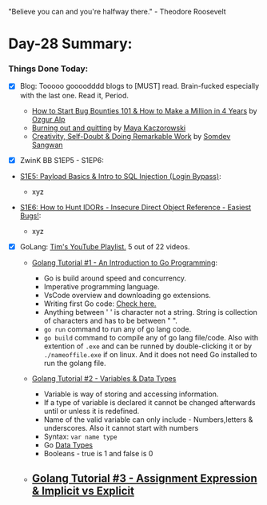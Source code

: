 "Believe you can and you're halfway there." - Theodore Roosevelt

# Day-28 Summary:

### Things Done Today:

- [X] Blog: Tooooo goooodddd blogs to [MUST] read. Brain-fucked especially with the last one. Read it, Period.
  - [How to Start Bug Bounties 101 & How to Make a Million in 4 Years](https://ozguralp.medium.com/how-to-start-bug-bounties-101-how-to-make-a-million-in-4-years-e15ee62d6f4) by [Ozgur Alp](https://twitter.com/ozgur_bbh)
  - [Burning out and quitting](https://mayakaczorowski.com/blogs/burnout) by [Maya Kaczorowski](https://www.twitter.com/MayaKaczorowski)
  - [Creativity, Self-Doubt & Doing Remarkable Work](https://s0md3v.github.io/blog/creativity-and-self-doubt) by [Somdev Sangwan](https://twitter.com/s0md3v)

- [X]	ZwinK BB S1EP5 - S1EP6:
  - [S1E5: Payload Basics & Intro to SQL Injection (Login Bypass)](https://www.youtube.com/watch?v=sKQ_XfmoSV0):
    - xyz


  - [S1E6: How to Hunt IDORs - Insecure Direct Object Reference - Easiest Bugs!](https://www.youtube.com/watch?v=PGOIUgvlZ1w):
    - xyz


- [X] GoLang: [Tim's YouTube Playlist.](https://www.youtube.com/watch?v=75lJDVT1h0s&list=PLzMcBGfZo4-mtY_SE3HuzQJzuj4VlUG0q) 5 out of 22 videos.

  - [Golang Tutorial #1 - An Introduction to Go Programming](https://www.youtube.com/watch?v=75lJDVT1h0s&list=PLzMcBGfZo4-mtY_SE3HuzQJzuj4VlUG0q):
    - Go is build around speed and concurrency.
    - Imperative programming language.
    - VsCode overview and downloading go extensions. 
    - Writing first Go code: [Check here.](/Go/Learningbasics.go)
    - Anything between ' ' is character not a string. String is collection of characters and has to be between " ".
    - `go run` command to run any of go lang code.
    - `go build` command to compile any of go lang file/code. Also with extention of `.exe` and can be runned by double-clicking it or by `./nameoffile.exe` if on linux. And it does not need Go installed to run the golang file. 

  - [Golang Tutorial #2 - Variables & Data Types](https://www.youtube.com/watch?v=pM0-CMysa_M&list=PLzMcBGfZo4-mtY_SE3HuzQJzuj4VlUG0q&index=2)
    - Variable is way of storing and accessing information.
    - If a type of variable is declared it cannot be changed afterwards until or unless it is redefined.
    - Name of the valid variable can only include - Numbers,letters & underscores. Also it cannot start with numbers
    - Syntax: `var name type`
    - Go [Data Types](https://www.tutorialspoint.com/go/go_data_types.htm)
    - Booleans - true is 1 and false is 0
    
  - [Golang Tutorial #3 - Assignment Expression & Implicit vs Explicit](https://www.youtube.com/watch?v=UVp7Cz1NMwA&list=PLzMcBGfZo4-mtY_SE3HuzQJzuj4VlUG0q&index=3)
    -  
